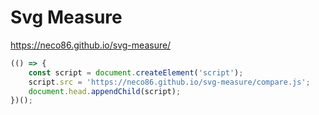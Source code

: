 # Svg Measure

https://neco86.github.io/svg-measure/


```js
(() => {
    const script = document.createElement('script');
    script.src = 'https://neco86.github.io/svg-measure/compare.js';
    document.head.appendChild(script);
})();
```
